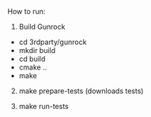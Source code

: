 How to run:

1. Build Gunrock

  * cd 3rdparty/gunrock
  * mkdir build
  * cd build
  * cmake ..
  * make

2. make prepare-tests (downloads tests)

3. make run-tests
